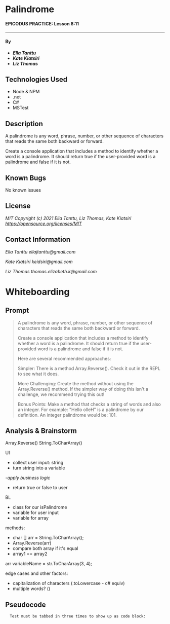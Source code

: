# Palindrome

#### EPICODUS PRACTICE: Lesson 8:11
---
#### By
* _**Ella Tanttu**_
* _**Kate Kiatsiri**_
* _**Liz Thomas**_

## Technologies Used

- Node & NPM
- .net
- C#
- MSTest

## Description

A palindrome is any word, phrase, number, or other sequence of characters that reads the same both backward or forward.

Create a console application that includes a method to identify whether a word is a palindrome. It should return true if the user-provided word is a palindrome and false if it is not.

<!-- ## Setup & Installation Instructions

1. Download or clone github repository to local machine in desired directory - https://github.com/url-path
2. If downloaded, extract .zip contents to desired directory
3. Navigate to and open directory with Visual Studio Code
4. Open terminal and install required packages by typing "npm install"
5. Test code in terminal by typing "npm test"
6. Build the display environment in the terminal by typing "npm run build"
7. Run the environment in your default web browser by typing "npm run start" in the terminal -->

## Known Bugs

No known issues

## License

_MIT Copyright (c) 2021 Ella Tanttu, Liz Thomas, Kate Kiatsiri_
_https://opensource.org/licenses/MIT_

## Contact Information

_Ella Tanttu ellajtanttu@gmail.com_

_Kate Kiatsiri keidsiri@gmail.com_

_Liz Thomas thomas.elizabeth.k@gmail.com_

# Whiteboarding

## Prompt
> A palindrome is any word, phrase, number, or other sequence of characters that reads the same both backward or forward.
>
> Create a console application that includes a method to identify whether a word is a palindrome. It should return true if the user-provided word is a palindrome and false if it is not.
>
> Here are several recommended approaches:
>
> Simpler: There is a method Array.Reverse(). Check it out in the REPL to see what it does.
>
> More Challenging: Create the method without using the Array.Reverse() method. If the simpler way of doing this isn't a challenge, we recommend trying this out!
>
> Bonus Points: Make a method that checks a string of words and also an integer. For example: "Hello olleH" is a palindrome by our definition. An integer palindrome would be: 101.

## Analysis & Brainstorm

Array.Reverse()
String.ToCharArray()

<!-- Check to see if it's an odd or even length string
sdhjgjhds -->

UI
- collect user input: string
- turn string into a variable

-*apply business logic*

- return true or false to user

BL
- class for our isPalindrome
- variable for user input
- variable for array

methods:
- char [] arr = String.ToCharArray();
- Array.Reverse(arr) 
- compare both array if it's equal 
- array1 == array2 

arr variableName = str.ToCharArray(3, 4);

edge cases and other factors:
- capitalization of characters (.toLowercase - c# equiv)
- multiple words? ()


## Pseudocode
      Test must be tabbed in three times to show up as code block: